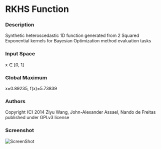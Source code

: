 # RKHS Function

### Description
Synthetic heteroscedastic 1D function generated from 2 Squared Exponential kernels for Bayesian Optimization method evaluation tasks 

### Input Space
x ∈ [0, 1]

### Global Maximum
x=0.89235, f(x)=5.73839

### Authors
Copyright (C) 2014 Ziyu Wang, John-Alexander Assael, Nando de Freitas
published under GPLv3 license

### Screenshot
![ScreenShot](https://raw.github.com/iassael/function-rkhs/master/screenshot.jpg)
